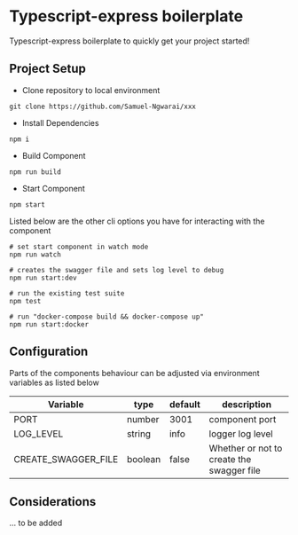 # Typescript-express boilerplate
Typescript-express boilerplate to quickly get your project started!


## Project Setup
* Clone repository to local environment

```
git clone https://github.com/Samuel-Ngwarai/xxx
```

* Install Dependencies

```
npm i
```

* Build Component

```
npm run build
```

* Start Component

```
npm start
```


Listed below are the other cli options you have for interacting with the component

```
# set start component in watch mode
npm run watch

# creates the swagger file and sets log level to debug
npm run start:dev

# run the existing test suite
npm test

# run "docker-compose build && docker-compose up"
npm run start:docker
```

## Configuration

Parts of the components behaviour can be adjusted via environment variables as listed below
  
  
| Variable                           | type    | default                                                             | description                                                                    |
|------------------------------------|---------|---------------------------------------------------------------------|--------------------------------------------------------------------------------|
| PORT                               | number  | 3001                                                                | component port                                                                 |
| LOG\_LEVEL                          | string  | info                                                                | logger log level                                                               |
| CREATE\_SWAGGER\_FILE                | boolean | false                                                               | Whether or not to create the swagger file                                      |

## Considerations
... to be added